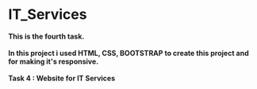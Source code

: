 # IT_Services
<b>This is the fourth task.</b> <br><br> 
<b>In this project i used HTML, CSS, BOOTSTRAP to create this project and for making it's responsive.</b> <br><br>
<b>Task 4 : Website for IT Services<b> <br><br>
